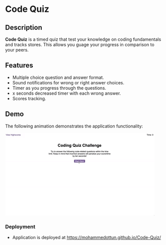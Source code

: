 # Code Quiz

## Description
**Code Quiz** is a timed quiz that test your knowledge on coding fundamentals and tracks stores. This allows you guage your progress in comparison to your peers.

## Features
* Multiple choice question and answer format.
* Sound notifications for wrong or right answer choices.
* Timer as you progress through the questions.
* x seconds decreased timer with each wrong answer.
* Scores tracking.

## Demo
The following animation demonstrates the application functionality:
<!-- placeholder gif to be updated -->
![Demo goes here](./Assets/04-web-apis-homework-demo.gif) 

### Deployment
<!-- todo: insert deployment link -->
* Application is deployed at https://mohammedottun.github.io/Code-Quiz/


